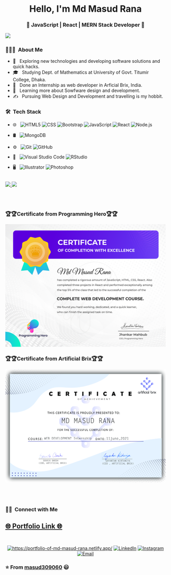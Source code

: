 <h1 align="center"> Hello, I'm Md Masud Rana </h1>
<h3 align="center">🚀 JavaScript | React | MERN Stack Developer 🚀</h3>

<img src="https://yata-apix-a9caea66-ad78-425f-aa08-e292558ebb65.lss.locawebcorp.com.br/b7c7dbff38ae4f419c94ce8d2254b9d9.png" /> 

<h3> 👨🏻‍💻 &nbsp;About Me </h3>

- 🤔 &nbsp; Exploring new technologies and developing software solutions and quick hacks.
- 🎓 &nbsp; Studying Dept. of Mathematics at University of Govt. Titumir College, Dhaka.
- 💼 &nbsp; Done an Internship as web developer in Arficial Brix, India. 
- 🌱 &nbsp; Learning more about Sowfware design and development.
- ✍️ &nbsp; Pursuing Web Design and Development and travelling is my hobbit.

<h3> 🛠 &nbsp;Tech Stack </h3>

- 🌐 &nbsp;
  ![HTML5](https://img.shields.io/badge/-HTML5-333333?style=flat&logo=HTML5)
  ![CSS](https://img.shields.io/badge/-CSS-333333?style=flat&logo=CSS3&logoColor=1572B6)
  ![Bootstrap](https://img.shields.io/badge/-Bootstrap-333333?style=flat&logo=bootstrap&logoColor=563D7C) 
  ![JavaScript](https://img.shields.io/badge/-JavaScript-333333?style=flat&logo=javascript)
  ![React](https://img.shields.io/badge/-React-333333?style=flat&logo=react) 
  ![Node.js](https://img.shields.io/badge/-Node.js-333333?style=flat&logo=node.js)
 
- 🛢 &nbsp;
  ![MongoDB](https://img.shields.io/badge/-MongoDB-333333?style=flat&logo=mongodb)
  
- ⚙️ &nbsp;
  ![Git](https://img.shields.io/badge/-Git-333333?style=flat&logo=git)
  ![GitHub](https://img.shields.io/badge/-GitHub-333333?style=flat&logo=github) 
  
- 🔧 &nbsp;
  ![Visual Studio Code](https://img.shields.io/badge/-Visual%20Studio%20Code-333333?style=flat&logo=visual-studio-code&logoColor=007ACC)
  ![RStudio](https://img.shields.io/badge/-RStudio-333333?style=flat&logo=rstudio)
  
- 🖥 &nbsp; 
  ![Illustrator](https://img.shields.io/badge/-Illustrator-333333?style=flat&logo=adobe-illustrator)
  ![Photoshop](https://img.shields.io/badge/-Photoshop-333333?style=flat&logo=adobe-photoshop)

<br/>

<a href="https://github.com/masud309060">
  <img height="180em" src="https://github-readme-stats.vercel.app/api?username=masud309060&theme=buefy&show_icons=true" />
  <img height="180em" src="https://github-readme-stats.vercel.app/api/top-langs/?username=masud309060&theme=buefy&layout=compact" />
</a>

<br/> <br/> 

### **🏆🏆Certificate from Programming Hero🏆🏆**
![PH-Certificate](https://raw.githubusercontent.com/masud309060/portfolio/main/src/images/resume/1-3042.png)


### **🏆🏆Certificate from Artificial Brix🏆🏆**
![AB-Certificate](https://raw.githubusercontent.com/masud309060/portfolio/main/src/images/resume/masudrana_web.jpg)

<br/> <br/> 

### 🤝🏻 &nbsp;Connect with Me 


## [ 🌐 Portfolio Link 🌐 ](https://portfolio-of-md-masud-rana.netlify.app/)

<br/>

<p align="center">
<a href="https://portfolio-of-md-masud-rana.netlify.app/" target="_blank" rel="noopener"><img alt="https://portfolio-of-md-masud-rana.netlify.app/" src="https://img.shields.io/badge/Website-www.adityavsingh.com/-blue?style=flat-square&logo=google-chrome"></a>
<a href="https://www.linkedin.com/in/masud309060/" target="_blank" rel="noopener"><img alt="LinkedIn" src="https://img.shields.io/badge/LinkedIn-masud309060-blue?style=flat-square&logo=linkedin"></a>
<a href="https://www.instagram.com/masud309060/" target="_blank" rel="noopener"><img alt="Instagram" src="https://img.shields.io/badge/Instagram-masud309060__-blue?style=flat-square&logo=instagram"></a>
<a href="mailto:masud309060@gmail.com" target="_blank" rel="noopener"><img alt="Email" src="https://img.shields.io/badge/Email-masud309060@gmail.com-blue?style=flat-square&logo=gmail"></a>
</p>

### ⭐️ From [masud309060](https://github.com/masud309060) 😃 
